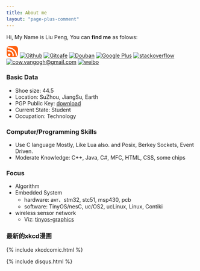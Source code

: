 ```yaml
---
title: About me
layout: "page-plus-comment"
---
```


Hi, My Name is Liu Peng, You can <strong>find me</strong> as folows:

[![RSS](/images/rss.png)](feed.html) [![Github](https://github.com/favicon.ico)](https://github.com/van9ogh) [![Gitcafe](https://gitcafe.com/favicon.ico)](https://gitcafe.com/van9ogh) [![Douban](http://www.douban.com/favicon.ico)](http://www.douban.com/people/67562534/) [![Google Plus](/images/googleplus.ico)](https://plus.google.com/117627336482140156783/posts) [![stackoverflow](http://cdn.sstatic.net/stackoverflow/img/favicon.ico)](http://stackoverflow.com/users/2016887/van9ogh) [![cow.vangogh@gmail.com](/images/gmail.ico)](mailto:cow.vangogh@gmail.com) [![weibo](http://weibo.com/favicon.ico)](http://weibo.com/van9ogh)


### Basic Data
 * Shoe size: 44.5
 * Location: SuZhou, JiangSu, Earth
 * PGP Public Key: [download](/files/LiuPeng.gpg_pb_ascii)
 * Current State: Student
 * Occupation: Technology

### Computer/Programming Skills
 - Use C language Mostly, Like Lua also. and Posix, Berkey Sockets, Event Driven.
 - Moderate Knowledge: C++, Java, C#, MFC, HTML, CSS, some chips

### Focus
 - Algorithm
 - Embedded System
   - hardware: avr、stm32, stc51, msp430, pcb
   - software: TinyOS/nesC, uc/OS2, ucLinux, Linux, Contiki
 - wireless sensor network
   - Viz: [tinyos-graphics](https://github.com/van9ogh/tinyos-graphics)

### 最新的xkcd漫画

<div id="xkcdcontent" style="text-align: center"></div>

{% include xkcdcomic.html %}

{% include disqus.html %}
